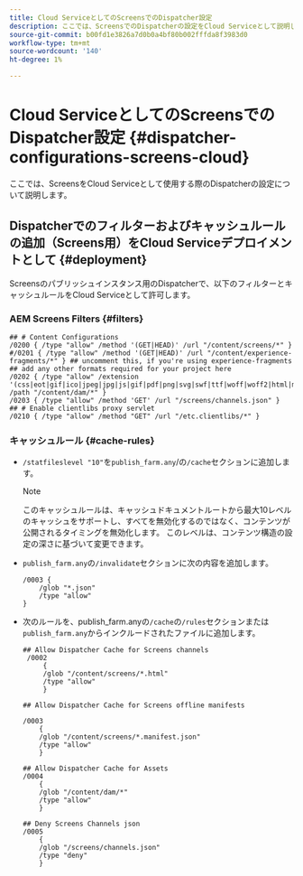 ```yaml
---
title: Cloud ServiceとしてのScreensでのDispatcher設定
description: ここでは、ScreensでのDispatcherの設定をCloud Serviceとして説明します。
source-git-commit: b00fd1e3826a7d0b0a4bf80b002fffda8f3983d0
workflow-type: tm+mt
source-wordcount: '140'
ht-degree: 1%

---
```



# Cloud ServiceとしてのScreensでのDispatcher設定 {#dispatcher-configurations-screens-cloud}

ここでは、ScreensをCloud Serviceとして使用する際のDispatcherの設定について説明します。

## Dispatcherでのフィルターおよびキャッシュルールの追加（Screens用）をCloud Serviceデプロイメントとして {#deployment}

Screensのパブリッシュインスタンス用のDispatcherで、以下のフィルターとキャッシュルールをCloud Serviceとして許可します。

### AEM Screens Filters {#filters}

```
## # Content Configurations
/0200 { /type "allow" /method '(GET|HEAD)' /url "/content/screens/*" }
#/0201 { /type "allow" /method '(GET|HEAD)' /url "/content/experience-fragments/*" } ## uncomment this, if you're using experience-fragments
## add any other formats required for your project here
/0202 { /type "allow" /extension '(css|eot|gif|ico|jpeg|jpg|js|gif|pdf|png|svg|swf|ttf|woff|woff2|html|mp4|mov|m4v)' /path "/content/dam/*" }
/0203 { /type "allow" /method 'GET' /url "/screens/channels.json" }
## # Enable clientlibs proxy servlet
/0210 { /type "allow" /method "GET" /url "/etc.clientlibs/*" }
```

### キャッシュルール {#cache-rules}

* `/statfileslevel "10"`を`publish_farm.any`/の`/cache`セクションに追加します。

   >[!NOTE]
   >このキャッシュルールは、キャッシュドキュメントルートから最大10レベルのキャッシュをサポートし、すべてを無効化するのではなく、コンテンツが公開されるタイミングを無効化します。 このレベルは、コンテンツ構造の設定の深さに基づいて変更できます。

* `publish_farm.any`の`/invalidate`セクションに次の内容を追加します。

   ```
   /0003 {
       /glob "*.json"
       /type "allow"
   }
   ```

* 次のルールを、publish_farm.anyの`/cache`の`/rules`セクションまたは`publish_farm.any`からインクルードされたファイルに追加します。

   ```
   ## Allow Dispatcher Cache for Screens channels
    /0002
        {
        /glob "/content/screens/*.html"
        /type "allow"
        }
   
   ## Allow Dispatcher Cache for Screens offline manifests
   
   /0003
       {
       /glob "/content/screens/*.manifest.json"
       /type "allow"
       }
   
   ## Allow Dispatcher Cache for Assets
   /0004
       {
       /glob "/content/dam/*"
       /type "allow"
       }
   
   ## Deny Screens Channels json
   /0005
       {
       /glob "/screens/channels.json"
       /type "deny"
       }
   ```
